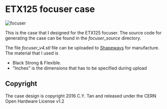 # ETX125 focuser case

![focuser](https://github.com/cytan299/etx125_electric_focuser/blob/master/pics/focuser_v4.png)

This is the case that I designed for the ETX125 focuser. The
source code for generating the case can be found in the _focuser_source_ directory.

The file *focuser_v4.stl* file can be uploaded to [Shapeways](http://www.shapeways.com) for manufacture. The material that I used is

* Black Strong & Flexible.
* "Inches" is the dimensions that has to be specified during upload

## Copyright

The case design is copyright 2016 C.Y. Tan and released under the CERN
Open Hardware License v1.2



